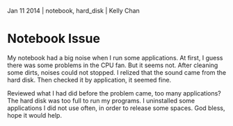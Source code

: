 Jan 11 2014 | notebook, hard_disk | Kelly Chan
# Notebook Issue

My notebook had a big noise when I run some applications. At first, I guess there was some problems in the CPU fan. 
But it seems not. After cleaning some dirts, noises could not stopped. I relized that the sound came from the hard disk. 
Then checked it by application, it seemed fine.

Reviewed what I had did before the problem came, too many applications? The hard disk was too full to run my programs. 
I uninstalled some applications I did not use often, in order to release some spaces. God bless, hope it would help.
